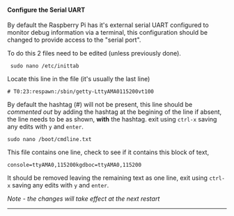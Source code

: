 #### Configure the Serial UART

By default the Raspberry Pi has it's external serial UART configured to monitor debug information via a terminal, this configuration should be changed to provide access to the "serial port".

To do this 2 files need to be edited (unless previously done).

     sudo nano /etc/inittab 

Locate this line in the file (it's usually the last line)

    # T0:23:respawn:/sbin/getty-LttyAMA0115200vt100

By default the hashtag (#) will not be present, this line should be *commented out* by adding the hashtag at the begining of the line if absent, the line needs to be as shown, **with** the hashtag. exit using ` ctrl-x ` saving any edits with ` y ` and ` enter `.

    sudo nano /boot/cmdline.txt

This file contains one line, check to see if it contains this block of text,  

    console=ttyAMA0,115200kgdboc=ttyAMA0,115200

It should be removed leaving the remaining text as one line, exit using ` ctrl-x ` saving any edits with ` y ` and ` enter `.

*Note - the changes will take effect at the next restart* 

-----------------------------------------------------------------------------------------------------
